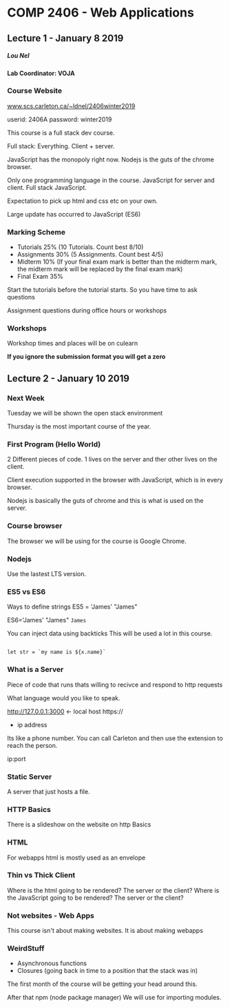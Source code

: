 COMP 2406 - Web Applications
===========================

## Lecture 1 - January 8 2019

##### Lou Nel

#### Lab Coordinator: VOJA

### Course Website

www.scs.carleton.ca/~ldnel/2406winter2019

userid: 2406A        password: winter2019

This course is a full stack dev course.

Full stack: Everything. Client + server.

JavaScript has the monopoly right now. Nodejs is the guts of the chrome browser.

Only one programming language in the course. JavaScript for server and client. Full stack JavaScript.

Expectation to pick up html and css etc on your own.

Large update has occurred to JavaScript (ES6)

### Marking Scheme

- Tutorials 25% (10 Tutorials. Count best 8/10)
- Assignments 30% (5 Assignments. Count best 4/5)
- Midterm 10% (If your final exam mark is better than the midterm mark, the midterm mark will be replaced by the final exam mark)
- Final Exam 35%

Start the tutorials before the tutorial starts. So you have time to ask questions

Assignment questions during office hours or workshops

### Workshops

Workshop times and places will be on culearn

**If you ignore the submission format you will get a zero**


## Lecture 2 - January 10 2019

### Next Week

Tuesday we will be shown the open stack environment

Thursday is the most important course of the year.

### First Program (Hello World)

2 Different pieces of code. 1 lives on the server and ther other lives on the client.

Client execution supported in the browser with JavaScript, which is in every browser.

Nodejs is basically the guts of chrome and this is what is used on the server.

### Course browser

The browser we will be using for the course is Google Chrome.

### Nodejs

Use the lastest LTS version.

### ES5 vs ES6

Ways to define strings
ES5 = 'James' "James"

ES6='James' "James" `James`

You can inject data using backticks
This will be used a lot in this course.

````````````````````

let str = `my name is ${x.name}`

````````````````````
### What is a Server

Piece of code that runs thats willing to recivce and respond to http requests

What language would you like to speak.

http://127.0.0.1:3000 <- local host
https://

* ip address

Its like a phone number. You can call Carleton and then use the extension to reach the person.

ip:port

### Static Server

A server that just hosts a file.

### HTTP Basics

There is a slideshow on the website on http Basics

### HTML

For webapps html is mostly used as an envelope

### Thin vs Thick Client

Where is the html going to be rendered? The server or the client?
Where is the JavaScript going to be rendered? The server or the client?

### Not websites - Web **Apps**

This course isn't about making websites. It is about making webapps

### WeirdStuff

* Asynchronous functions
* Closures (going back in time to a position that the stack was in)

The first month of the course will be getting your head around this.

After that npm (node package manager)
We will use for importing modules.
